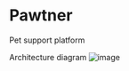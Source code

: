 # Pawtner
Pet support platform 

Architecture diagram
![image](https://github.com/user-attachments/assets/67f9de41-f8fc-4f51-ab6f-51b5590e615d)

